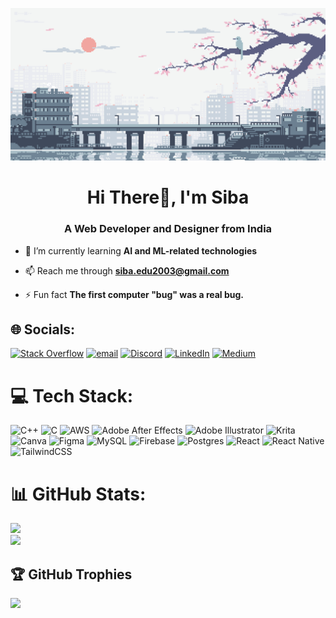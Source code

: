 ![Banner](https://github.com/siba-sundar/siba-sundar/blob/main/8%20Bit%20Japan%20Landscape.gif)


<h1 align="center">Hi There👋, I'm Siba</h1>
<h3 align="center">A Web Developer and Designer from India</h3>

- 🌱 I’m currently learning **AI and ML-related technologies**

- 📫 Reach me through **siba.edu2003@gmail.com**

- ⚡ Fun fact **The first computer "bug" was a real bug.**



## 🌐 Socials:
[![Stack Overflow](https://img.shields.io/badge/-Stackoverflow-FE7A16?logo=stack-overflow&logoColor=white)](https://stackoverflow.com/users/29974220) [![email](https://img.shields.io/badge/Email-D14836?logo=gmail&logoColor=white)](mailto:siba.edu2003@gmail.com) 
[![Discord](https://img.shields.io/badge/Discord-%237289DA.svg?logo=discord&logoColor=white)](https://discord.gg/709439388433776652) [![LinkedIn](https://img.shields.io/badge/LinkedIn-%230077B5.svg?logo=linkedin&logoColor=white)](https://linkedin.com/in/siba-sundar-panda) [![Medium](https://img.shields.io/badge/Medium-12100E?logo=medium&logoColor=white)](https://medium.com/@@siba.edu2003)


# 💻 Tech Stack:
![C++](https://img.shields.io/badge/c++-%2300599C.svg?style=flat-square&logo=c%2B%2B&logoColor=white) ![C](https://img.shields.io/badge/c-%2300599C.svg?style=flat-square&logo=c&logoColor=white) ![AWS](https://img.shields.io/badge/AWS-%23FF9900.svg?style=flat-square&logo=amazon-aws&logoColor=white) ![Adobe After Effects](https://img.shields.io/badge/Adobe%20After%20Effects-9999FF.svg?style=flat-square&logo=Adobe%20After%20Effects&logoColor=white) ![Adobe Illustrator](https://img.shields.io/badge/adobe%20illustrator-%23FF9A00.svg?style=flat-square&logo=adobe%20illustrator&logoColor=white) ![Krita](https://img.shields.io/badge/Krita-203759?style=flat-square&logo=krita&logoColor=EEF37B) ![Canva](https://img.shields.io/badge/Canva-%2300C4CC.svg?style=flat-square&logo=Canva&logoColor=white) ![Figma](https://img.shields.io/badge/figma-%23F24E1E.svg?style=flat-square&logo=figma&logoColor=white) ![MySQL](https://img.shields.io/badge/mysql-4479A1.svg?style=flat-square&logo=mysql&logoColor=white) ![Firebase](https://img.shields.io/badge/firebase-a08021?style=flat-square&logo=firebase&logoColor=ffcd34) ![Postgres](https://img.shields.io/badge/postgres-%23316192.svg?style=flat-square&logo=postgresql&logoColor=white) ![React](https://img.shields.io/badge/react-%2320232a.svg?style=flat-square&logo=react&logoColor=%2361DAFB) ![React Native](https://img.shields.io/badge/react_native-%2320232a.svg?style=flat-square&logo=react&logoColor=%2361DAFB) ![TailwindCSS](https://img.shields.io/badge/tailwindcss-%2338B2AC.svg?style=flat-square&logo=tailwind-css&logoColor=white)
# 📊 GitHub Stats:
![](https://nirzak-streak-stats.vercel.app/?user=siba-sundar&theme=transparent&hide_border=false)<br/>
![](https://github-readme-stats.vercel.app/api/top-langs/?username=siba-sundar&theme=transparent&hide_border=false&include_all_commits=false&count_private=false&layout=compact)

## 🏆 GitHub Trophies
![](https://github-profile-trophy.vercel.app/?username=siba-sundar&theme=radical&no-frame=false&no-bg=true&margin-w=4)






